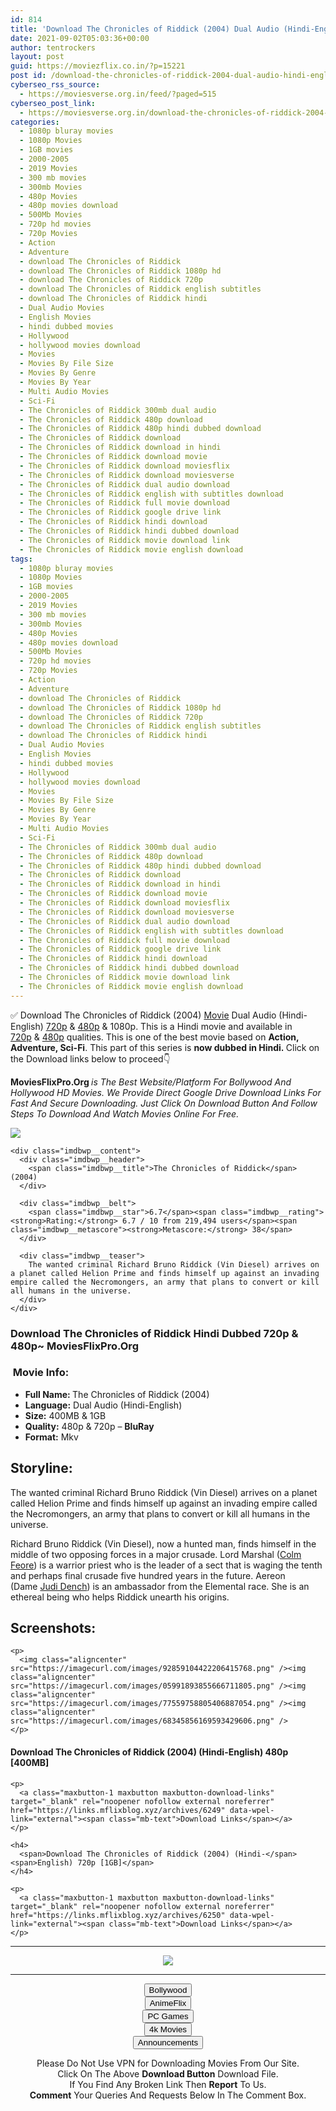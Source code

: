 ```yaml
---
id: 814
title: 'Download The Chronicles of Riddick (2004) Dual Audio (Hindi-English) 480p [400MB] || 720p [1GB]'
date: 2021-09-02T05:03:36+00:00
author: tentrockers
layout: post
guid: https://moviezflix.co.in/?p=15221
post id: /download-the-chronicles-of-riddick-2004-dual-audio-hindi-english-480p-400mb-720p-1gb/
cyberseo_rss_source:
  - https://moviesverse.org.in/feed/?paged=515
cyberseo_post_link:
  - https://moviesverse.org.in/download-the-chronicles-of-riddick-2004-hindi-480p-720p/
categories:
  - 1080p bluray movies
  - 1080p Movies
  - 1GB movies
  - 2000-2005
  - 2019 Movies
  - 300 mb movies
  - 300mb Movies
  - 480p Movies
  - 480p movies download
  - 500Mb Movies
  - 720p hd movies
  - 720p Movies
  - Action
  - Adventure
  - download The Chronicles of Riddick
  - download The Chronicles of Riddick 1080p hd
  - download The Chronicles of Riddick 720p
  - download The Chronicles of Riddick english subtitles
  - download The Chronicles of Riddick hindi
  - Dual Audio Movies
  - English Movies
  - hindi dubbed movies
  - Hollywood
  - hollywood movies download
  - Movies
  - Movies By File Size
  - Movies By Genre
  - Movies By Year
  - Multi Audio Movies
  - Sci-Fi
  - The Chronicles of Riddick 300mb dual audio
  - The Chronicles of Riddick 480p download
  - The Chronicles of Riddick 480p hindi dubbed download
  - The Chronicles of Riddick download
  - The Chronicles of Riddick download in hindi
  - The Chronicles of Riddick download movie
  - The Chronicles of Riddick download moviesflix
  - The Chronicles of Riddick download moviesverse
  - The Chronicles of Riddick dual audio download
  - The Chronicles of Riddick english with subtitles download
  - The Chronicles of Riddick full movie download
  - The Chronicles of Riddick google drive link
  - The Chronicles of Riddick hindi download
  - The Chronicles of Riddick hindi dubbed download
  - The Chronicles of Riddick movie download link
  - The Chronicles of Riddick movie english download
tags:
  - 1080p bluray movies
  - 1080p Movies
  - 1GB movies
  - 2000-2005
  - 2019 Movies
  - 300 mb movies
  - 300mb Movies
  - 480p Movies
  - 480p movies download
  - 500Mb Movies
  - 720p hd movies
  - 720p Movies
  - Action
  - Adventure
  - download The Chronicles of Riddick
  - download The Chronicles of Riddick 1080p hd
  - download The Chronicles of Riddick 720p
  - download The Chronicles of Riddick english subtitles
  - download The Chronicles of Riddick hindi
  - Dual Audio Movies
  - English Movies
  - hindi dubbed movies
  - Hollywood
  - hollywood movies download
  - Movies
  - Movies By File Size
  - Movies By Genre
  - Movies By Year
  - Multi Audio Movies
  - Sci-Fi
  - The Chronicles of Riddick 300mb dual audio
  - The Chronicles of Riddick 480p download
  - The Chronicles of Riddick 480p hindi dubbed download
  - The Chronicles of Riddick download
  - The Chronicles of Riddick download in hindi
  - The Chronicles of Riddick download movie
  - The Chronicles of Riddick download moviesflix
  - The Chronicles of Riddick download moviesverse
  - The Chronicles of Riddick dual audio download
  - The Chronicles of Riddick english with subtitles download
  - The Chronicles of Riddick full movie download
  - The Chronicles of Riddick google drive link
  - The Chronicles of Riddick hindi download
  - The Chronicles of Riddick hindi dubbed download
  - The Chronicles of Riddick movie download link
  - The Chronicles of Riddick movie english download
---
```

<div class="thecontent clearfix">
  <p>
    ✅ Download The Chronicles of Riddick (2004) <a href="https://moviesverse.org.in/category/movies/" data-wpel-link="internal">Movie</a> Dual Audio (Hindi-English) <a href="https://moviesverse.org.in/720p-movies/" data-wpel-link="internal">720p</a>&nbsp;&&nbsp;<a href="https://moviesverse.org.in/480p-movies/" data-wpel-link="internal">480p</a> & 1080p. This is a Hindi movie and available in <a href="https://moviesverse.org.in/720p-movies/" data-wpel-link="internal">720p</a>&nbsp;&&nbsp;<a href="https://moviesverse.org.in/480p-movies/" data-wpel-link="internal">480p</a> qualities. This is one of the best movie based on <strong>Action, Adventure, Sci-Fi</strong>. This part of this series is <strong>now dubbed in <span>Hindi.&nbsp;</span></strong><span>Click on the Download links below to proceed👇</span>
  </p>
  
  <p>
    <strong><span>MoviesFlixPro.Org&nbsp;</span></strong><em>is The Best Website/Platform For Bollywood And Hollywood HD Movies. We Provide Direct Google Drive Download Links For Fast And Secure Downloading. Just Click On Download Button And Follow Steps To&nbsp;Download And Watch Movies Online For Free.</em>
  </p>
  
  <div class="imdbwp imdbwp--movie dark">
    <div class="imdbwp__thumb">
      <a class="imdbwp__link" target="_blank" title="The Chronicles of Riddick" href="https://www.imdb.com/title/tt0296572/" rel="nofollow external noopener noreferrer" data-wpel-link="external"><img class="imdbwp__img" src="https://m.media-amazon.com/images/M/MV5BNzBjNmJkYjUtMTFjMC00ZWI5LWEyM2YtNzczOTczMmM1ODY5XkEyXkFqcGdeQXVyNzQ1ODk3MTQ@._V1_SX300.jpg" /></a>
    </div>
    
    <div class="imdbwp__content">
      <div class="imdbwp__header">
        <span class="imdbwp__title">The Chronicles of Riddick</span> (2004)
      </div>
      
      <div class="imdbwp__belt">
        <span class="imdbwp__star">6.7</span><span class="imdbwp__rating"><strong>Rating:</strong> 6.7 / 10 from 219,494 users</span><span class="imdbwp__metascore"><strong>Metascore:</strong> 38</span>
      </div>
      
      <div class="imdbwp__teaser">
        The wanted criminal Richard Bruno Riddick (Vin Diesel) arrives on a planet called Helion Prime and finds himself up against an invading empire called the Necromongers, an army that plans to convert or kill all humans in the universe.
      </div>
    </div>
  </div>
  
  <h3>
    <span>Download The Chronicles of Riddick Hindi Dubbed 720p & 480p~ MoviesFlixPro.Org</span>
  </h3>
  
  <h3>
    <span>&nbsp;Movie Info:&nbsp;</span>
  </h3>
  
  <ul>
    <li>
      <strong>Full Name: </strong>The Chronicles of Riddick (2004)
    </li>
    <li>
      <strong>Language:</strong> Dual Audio (Hindi-English)
    </li>
    <li>
      <strong>Size:</strong> 400MB & 1GB
    </li>
    <li>
      <strong>Quality:</strong> 480p & 720p – <span><strong>BluRay</strong></span>
    </li>
    <li>
      <strong>Format:</strong>&nbsp;Mkv
    </li>
  </ul>
  
  <h2>
    <span>Storyline:</span>
  </h2>
  
  <p>
    The wanted criminal Richard Bruno Riddick (Vin Diesel) arrives on a planet called Helion Prime and finds himself up against an invading empire called the Necromongers, an army that plans to convert or kill all humans in the universe.
  </p>
  
  <div>
    Richard Bruno Riddick (Vin Diesel), now a hunted man, finds himself in the middle of two opposing forces in a major crusade. Lord Marshal (<a href="https://www.imdb.com/name/nm0272173/" data-wpel-link="external" target="_blank" rel="nofollow external noopener noreferrer">Colm Feore</a>) is a warrior priest who is the leader of a sect that is waging the tenth and perhaps final crusade five hundred years in the future. Aereon (Dame&nbsp;<a href="https://www.imdb.com/name/nm0001132/" data-wpel-link="external" target="_blank" rel="nofollow external noopener noreferrer">Judi Dench</a>) is an ambassador from the Elemental race. She is an ethereal being who helps Riddick unearth his origins.
  </div>
  
  <div class="summary_text">
    <h2>
      <span>Screenshots:</span>
    </h2>
    
    <p>
      <img class="aligncenter" src="https://imagecurl.com/images/92859104422206415768.png" /><img class="aligncenter" src="https://imagecurl.com/images/05991893855666711805.png" /><img class="aligncenter" src="https://imagecurl.com/images/77559758805406887054.png" /><img class="aligncenter" src="https://imagecurl.com/images/68345856169593429606.png" />
    </p>
  </div>
  
  <div class="inline canwrap">
    <h4>
      <span>Download The Chronicles of Riddick (2004) (Hindi-English) </span><span>480p&nbsp; [400MB]</span>
    </h4>
    
    <p>
      <a class="maxbutton-1 maxbutton maxbutton-download-links" target="_blank" rel="noopener nofollow external noreferrer" href="https://links.mflixblog.xyz/archives/6249" data-wpel-link="external"><span class="mb-text">Download Links</span></a>
    </p>
    
    <h4>
      <span>Download The Chronicles of Riddick (2004) (Hindi-</span><span>English) 720p [1GB]</span>
    </h4>
    
    <p>
      <a class="maxbutton-1 maxbutton maxbutton-download-links" target="_blank" rel="noopener nofollow external noreferrer" href="https://links.mflixblog.xyz/archives/6250" data-wpel-link="external"><span class="mb-text">Download Links</span></a>
    </p>
  </div>
</div>

<center>
  </p> 
  
  <hr />
  
  <p>
    <a href="http://gdrivepro.xyz/join.php" data-wpel-link="external" target="_blank" rel="nofollow external noopener noreferrer"><img src="https://i.imgur.com/FhMdWdW.png" /></a>
  </p>
  
  <hr />
  
  <p>
    <a href="https://dogemovies.xyz" target="_blank" data-wpel-link="external" rel="nofollow external noopener noreferrer"><button class="button button5">Bollywood</button></a><br /> <a href="https://animeflix.in" target="_blank" data-wpel-link="external" rel="nofollow external noopener noreferrer"><button class="button button5">AnimeFlix</button></a><br /> <a href="https://gamesflix.net/" target="_blank" data-wpel-link="external" rel="nofollow external noopener noreferrer"><button class="button button5">PC Games</button></a><br /> <a href="https://uhdmovies.in" target="_blank" data-wpel-link="external" rel="nofollow external noopener noreferrer"><button class="button button5">4k Movies</button></a><br /> <a href="https://moviesverse.org.in/announcements/" target="_blank" data-wpel-link="internal" rel="noopener"><button class="button button5">Announcements</button></a>
  </p>
  
  <div class="alert alert-danger">
    Please Do Not Use VPN for Downloading Movies From Our Site.
  </div>
  
  <div class="alert alert-success">
    Click On The Above <strong>Download Button</strong> Download File.
  </div>
  
  <div class="alert alert-warning">
    If You Find Any Broken Link Then <strong>Report</strong> To Us.
  </div>
  
  <div class="alert alert-info">
    <strong>Comment</strong> Your Queries And Requests Below In The Comment Box.
  </div>
  
  <p>
    </center>
  </p>